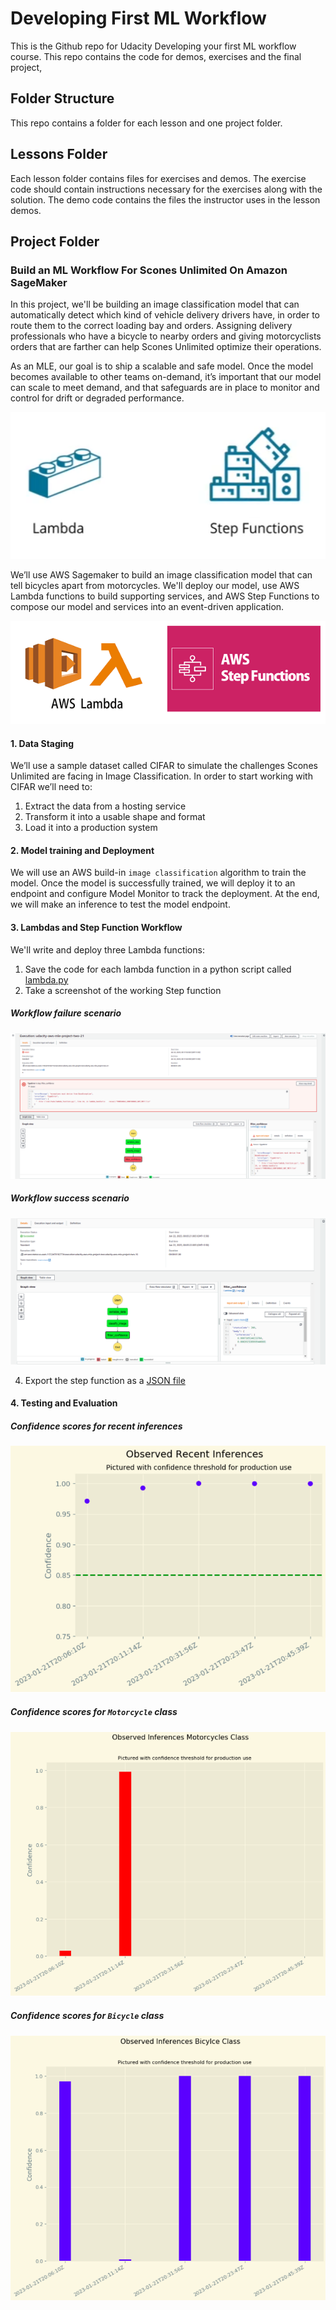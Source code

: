 # Developing First ML Workflow
This is the Github repo for Udacity Developing your first ML workflow course. This repo contains the code for demos, exercises and the final project,
## Folder Structure
This repo contains a folder for each lesson and one project folder.

## Lessons Folder
Each lesson folder contains files for exercises and demos. The exercise code should contain instructions necessary for the exercises along with the solution. The demo code contains the files the instructor uses in the lesson demos.

## Project Folder
### Build an ML Workflow For Scones Unlimited On Amazon SageMaker
In this project, we'll be building an image classification model that can automatically detect which kind of vehicle delivery drivers have, in order to route them to the correct loading bay and orders. Assigning delivery professionals who have a bicycle to nearby orders and giving motorcyclists orders that are farther can help Scones Unlimited optimize their operations.

As an MLE, our goal is to ship a scalable and safe model. Once the model becomes available to other teams on-demand, it’s important that our model can scale to meet demand, and that safeguards are in place to monitor and control for drift or degraded performance.

![lambda-vs-step_function](./project/images/lambda-vs-step_function.png)

We’ll use AWS Sagemaker to build an image classification model that can tell bicycles apart from motorcycles. We'll 
deploy our model, use AWS Lambda functions to build supporting services, and AWS Step Functions to compose our 
model and services into an event-driven application.

![step function and lambda logo](./project/images/stepfunction-lambda.png)


#### 1. Data Staging
We’ll use a sample dataset called CIFAR to simulate the challenges Scones Unlimited are facing in Image Classification. In order to start working with CIFAR we’ll need to:
1. Extract the data from a hosting service
2. Transform it into a usable shape and format
3. Load it into a production system

#### 2. Model training and Deployment
We will use an AWS build-in ```image classification``` algorithm to train the model. Once the model is successfully trained, we will deploy it to an endpoint and configure Model Monitor to track the deployment. At the end, we will make an inference to test the model endpoint.

#### 3. Lambdas and Step Function Workflow
We'll write and deploy three Lambda functions:

1. Save the code for each lambda function in a python script called [lambda.py](./project/lambda.py)
2. Take a screenshot of the working Step function

##### Workflow failure scenario 
![step function failure picture](./project/images/stepfunction_failure.png)

##### Workflow success scenario
![step function success picture](./project/images/stepfunction_success.png)

4. Export the step function as a [JSON file](./project/stepfunction.json)

#### 4. Testing and Evaluation


##### Confidence scores for recent inferences 
![step function and lambda logo](./project/images/result_01.png)

##### Confidence scores for ```Motorcycle``` class
![step function and lambda logo](./project/images/result_02.png)

##### Confidence scores for ```Bicycle``` class
![step function and lambda logo](./project/images/result_03.png)